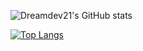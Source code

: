 ![Dreamdev21's GitHub stats](https://github-readme-stats.vercel.app/api?username=dreamdev21&show_icons=true&count_private=true&theme=radical&bg_color=30,e96443,904e95&title_color=fff&text_color=fff)

[![Top Langs](https://github-readme-stats.vercel.app/api/top-langs/?username=dreamdev21)](https://github.com/dreamdev21/github-readme-stats)
